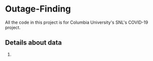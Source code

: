 # Outage-Finding
All the code in this project is for Columbia University's SNL's COVID-19 project.

## Details about data
1. 
